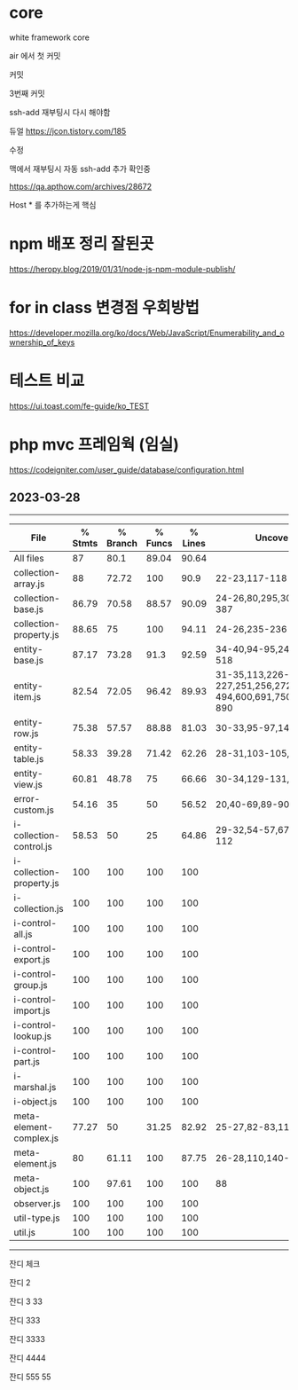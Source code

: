 # core
white framework core

air 에서 첫  커밋

커밋

3번째 커밋


ssh-add 재부팅시 다시 해야함


듀얼
https://jcon.tistory.com/185

수정



맥에서 재부팅시 자동 ssh-add 추가 확인중

https://qa.apthow.com/archives/28672

Host * 를 추가하는게 핵심


# npm 배포 정리 잘된곳
https://heropy.blog/2019/01/31/node-js-npm-module-publish/


# for in class 변경점 우회방법
https://developer.mozilla.org/ko/docs/Web/JavaScript/Enumerability_and_ownership_of_keys


# 테스트 비교 
https://ui.toast.com/fe-guide/ko_TEST

# php mvc 프레임웍 (임실)
https://codeigniter.com/user_guide/database/configuration.html

## 2023-03-28
----------------------------------------
File                                     | % Stmts | % Branch | % Funcs | % Lines | Uncovered Line #s                                                           
-----------------------------------------|---------|----------|---------|---------|--
All files                 |      87 |     80.1 |   89.04 |   90.64 |                                                                               
 collection-array.js      |      88 |    72.72 |     100 |    90.9 | 22-23,117-118                                                                 
 collection-base.js       |   86.79 |    70.58 |   88.57 |   90.09 | 24-26,80,295,303,312,374,386-387                                              
 collection-property.js   |   88.65 |       75 |     100 |   94.11 | 24-26,235-236                                                                 
 entity-base.js           |   87.17 |    73.28 |    91.3 |   92.59 | 34-40,94-95,248,350,504,517-518                                               
 entity-item.js           |   82.54 |    72.05 |   96.42 |   89.93 | 31-35,113,226-227,251,256,272,354,440,493-494,600,691,750,775,822,860,882-890 
 entity-row.js            |   75.38 |    57.57 |   88.88 |   81.03 | 30-33,95-97,148,164-168                                                       
 entity-table.js          |   58.33 |    39.28 |   71.42 |   62.26 | 28-31,103-105,118-132,145-149                                                 
 entity-view.js           |   60.81 |    48.78 |      75 |   66.66 | 30-34,129-131,151-164,177-181                                                 
 error-custom.js          |   54.16 |       35 |      50 |   56.52 | 20,40-69,89-90                                                                
 i-collection-control.js  |   58.53 |       50 |      25 |   64.86 | 29-32,54-57,67,75,83,91,99,111-112                                            
 i-collection-property.js |     100 |      100 |     100 |     100 |                                                                               
 i-collection.js          |     100 |      100 |     100 |     100 |                                                                               
 i-control-all.js         |     100 |      100 |     100 |     100 |                                                                               
 i-control-export.js      |     100 |      100 |     100 |     100 |                                                                               
 i-control-group.js       |     100 |      100 |     100 |     100 |                                                                               
 i-control-import.js      |     100 |      100 |     100 |     100 |                                                                               
 i-control-lookup.js      |     100 |      100 |     100 |     100 |                                                                               
 i-control-part.js        |     100 |      100 |     100 |     100 |                                                                               
 i-marshal.js             |     100 |      100 |     100 |     100 |                                                                               
 i-object.js              |     100 |      100 |     100 |     100 |                                                                               
 meta-element-complex.js  |   77.27 |       50 |   31.25 |   82.92 | 25-27,82-83,114-115                                                           
 meta-element.js          |      80 |    61.11 |     100 |   87.75 | 26-28,110,140-141                                                             
 meta-object.js           |     100 |    97.61 |     100 |     100 | 88                                                                            
 observer.js              |     100 |      100 |     100 |     100 |                                                                               
 util-type.js             |     100 |      100 |     100 |     100 |                                                                               
 util.js                  |     100 |      100 |     100 |     100 |        
----------------------------------------

잔디 체크

잔디 2

잔디 3 33

잔디 333

잔디 3333

잔디 4444

잔디 555  55